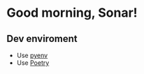 # Good morning, Sonar!


## Dev enviroment

- Use [pyenv](https://github.com/pyenv/pyenv)
- Use [Poetry](https://python-poetry.org/)

